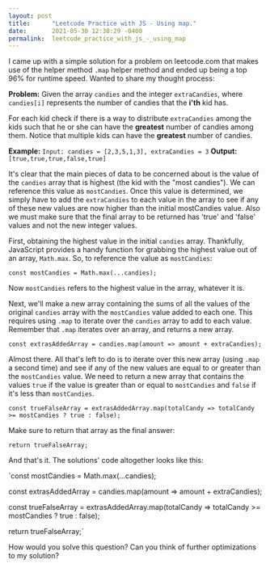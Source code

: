 ```yaml
---
layout: post
title:      "Leetcode Practice with JS - Using map."
date:       2021-05-30 12:38:29 -0400
permalink:  leetcode_practice_with_js_-_using_map
---
```



I came up with a simple solution for a problem on leetcode.com that makes use of the helper method `.map` helper method and ended up being a top 96% for runtime speed. Wanted to share my thought process:

**Problem:** Given the array `candies`  and the integer `extraCandies`, where `candies[i]`  represents the number of candies that the **i'th** kid has.

For each kid check if there is a way to distribute `extraCandies` among the kids such that he or she can have the **greatest** number of candies among them. Notice that multiple kids can have the **greatest** number of candies.

**Example:** `Input: candies = [2,3,5,1,3], extraCandies = 3`
**Output:** `[true,true,true,false,true] `

It's clear that the main pieces of data to be concerned about is the value of the `candies` array that is highest (the kid with the "most candies"). We can reference this value as `mostCandies`. Once this value is determined, we simply have to add the `extraCandies` to each value in the array to see if any of these new values are now higher than the initial mostCandies value. Also we must make sure that the final array to be returned has 'true' and 'false' values and not the new integer values.

First, obtaining the highest value in the initial `candies` array. Thankfully, JavaScript provides a handy function for grabbing the highest value out of an array, `Math.max`. So, to reference the value as `mostCandies`:

`const mostCandies = Math.max(...candies);`

Now `mostCandies` refers to the highest value in the array, whatever it is. 

Next, we'll make a new array containing the sums of all the values of the original `candies` array with the `mostCandies` value added to each one. This requires using `.map` to iterate over the `candies` array to add to each value. Remember that `.map` iterates over an array, and returns a new array.

`const extrasAddedArray = candies.map(amount => amount + extraCandies);`

Almost there. All that's left to do is to iterate over this new array (using `.map` a second time) and see if any of the new values are equal to or greater than the `mostCandies` value. We need to return a new array that contains the values `true` if the value is greater than or equal to `mostCandies` and `false` if it's less than `mostCandies`. 

`const trueFalseArray = extrasAddedArray.map(totalCandy => totalCandy >= mostCandies ? true : false);`

Make sure to return that array as the final answer:

`return trueFalseArray;`

And that's it. The solutions' code altogether looks like this:


`const mostCandies = Math.max(...candies);

const extrasAddedArray = candies.map(amount => amount + extraCandies);

const trueFalseArray = extrasAddedArray.map(totalCandy => totalCandy >= mostCandies ? true : false);

return trueFalseArray;`


How would you solve this question? Can you think of further optimizations to my solution?
